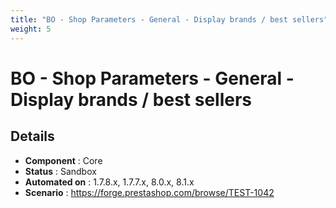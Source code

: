 ```yaml
---
title: "BO - Shop Parameters - General - Display brands / best sellers"
weight: 5
---
```


# BO - Shop Parameters - General - Display brands / best sellers
## Details
* **Component** : Core
* **Status** : Sandbox
* **Automated on** : 1.7.8.x, 1.7.7.x, 8.0.x, 8.1.x
* **Scenario** : https://forge.prestashop.com/browse/TEST-1042


